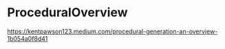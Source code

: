 # ProceduralOverview

https://kentpawson123.medium.com/procedural-generation-an-overview-1b054a0f8d41

